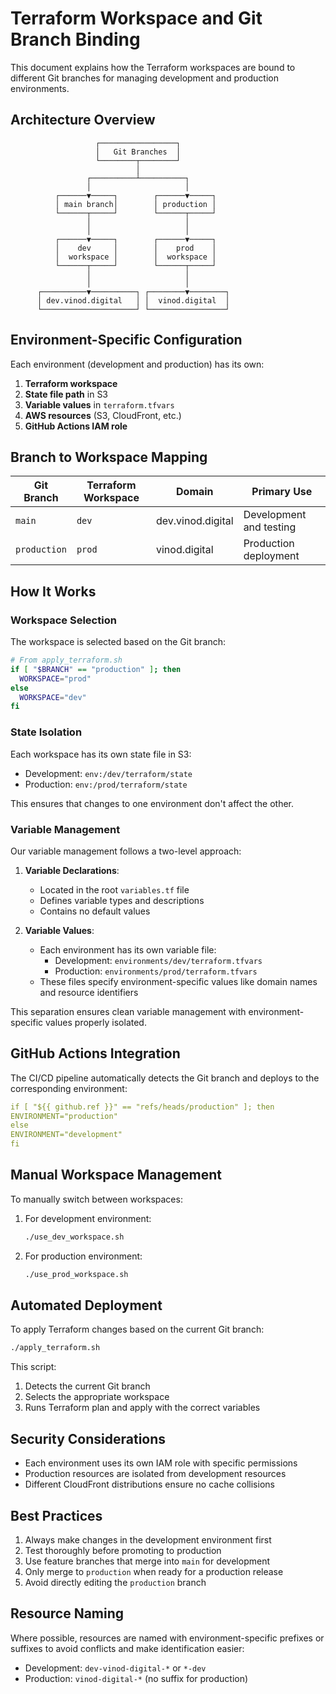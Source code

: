 # Terraform Workspace and Git Branch Binding

This document explains how the Terraform workspaces are bound to different Git branches for managing development and production environments.

## Architecture Overview

```
                   ┌─────────────────┐
                   │   Git Branches  │
                   └────────┬────────┘
                            │
                 ┌──────────┴──────────┐
                 │                     │
          ┌──────▼─────┐        ┌──────▼─────┐
          │ main branch│        │ production │
          └──────┬─────┘        └──────┬─────┘
                 │                     │
                 │                     │
          ┌──────▼─────┐        ┌──────▼─────┐
          │    dev     │        │    prod    │
          │  workspace │        │  workspace │
          └──────┬─────┘        └──────┬─────┘
                 │                     │
                 │                     │
      ┌──────────▼──────────┐ ┌────────▼────────┐
      │ dev.vinod.digital   │ │  vinod.digital  │
      └─────────────────────┘ └─────────────────┘
```

## Environment-Specific Configuration

Each environment (development and production) has its own:

1. **Terraform workspace**
2. **State file path** in S3
3. **Variable values** in `terraform.tfvars`
4. **AWS resources** (S3, CloudFront, etc.)
5. **GitHub Actions IAM role**

## Branch to Workspace Mapping

| Git Branch   | Terraform Workspace | Domain            | Primary Use             |
| ------------ | ------------------- | ----------------- | ----------------------- |
| `main`       | `dev`               | dev.vinod.digital | Development and testing |
| `production` | `prod`              | vinod.digital     | Production deployment   |

## How It Works

### Workspace Selection

The workspace is selected based on the Git branch:

```bash
# From apply_terraform.sh
if [ "$BRANCH" == "production" ]; then
  WORKSPACE="prod"
else
  WORKSPACE="dev"
fi
```

### State Isolation

Each workspace has its own state file in S3:

- Development: `env:/dev/terraform/state`
- Production: `env:/prod/terraform/state`

This ensures that changes to one environment don't affect the other.

### Variable Management

Our variable management follows a two-level approach:

1. **Variable Declarations**:

   - Located in the root `variables.tf` file
   - Defines variable types and descriptions
   - Contains no default values

2. **Variable Values**:
   - Each environment has its own variable file:
     - Development: `environments/dev/terraform.tfvars`
     - Production: `environments/prod/terraform.tfvars`
   - These files specify environment-specific values like domain names and resource identifiers

This separation ensures clean variable management with environment-specific values properly isolated.

## GitHub Actions Integration

The CI/CD pipeline automatically detects the Git branch and deploys to the corresponding environment:

```yaml
if [ "${{ github.ref }}" == "refs/heads/production" ]; then
ENVIRONMENT="production"
else
ENVIRONMENT="development"
fi
```

## Manual Workspace Management

To manually switch between workspaces:

1. For development environment:

   ```bash
   ./use_dev_workspace.sh
   ```

2. For production environment:
   ```bash
   ./use_prod_workspace.sh
   ```

## Automated Deployment

To apply Terraform changes based on the current Git branch:

```bash
./apply_terraform.sh
```

This script:

1. Detects the current Git branch
2. Selects the appropriate workspace
3. Runs Terraform plan and apply with the correct variables

## Security Considerations

- Each environment uses its own IAM role with specific permissions
- Production resources are isolated from development resources
- Different CloudFront distributions ensure no cache collisions

## Best Practices

1. Always make changes in the development environment first
2. Test thoroughly before promoting to production
3. Use feature branches that merge into `main` for development
4. Only merge to `production` when ready for a production release
5. Avoid directly editing the `production` branch

## Resource Naming

Where possible, resources are named with environment-specific prefixes or suffixes to avoid conflicts and make identification easier:

- Development: `dev-vinod-digital-*` or `*-dev`
- Production: `vinod-digital-*` (no suffix for production)
